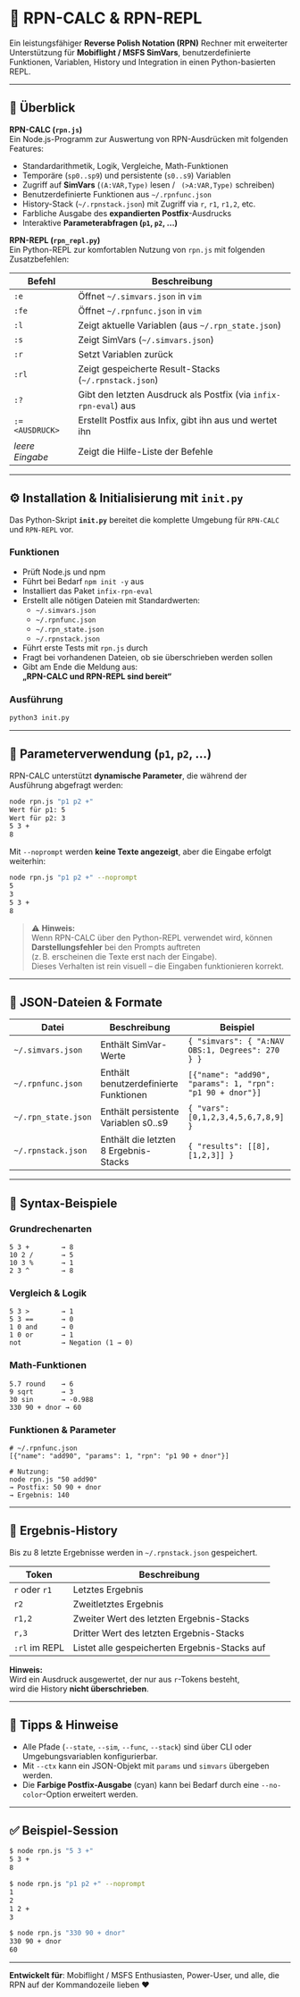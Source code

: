 # 🧮 RPN-CALC & RPN-REPL

Ein leistungsfähiger **Reverse Polish Notation (RPN)** Rechner mit erweiterter Unterstützung für **Mobiflight / MSFS SimVars**, benutzerdefinierte Funktionen, Variablen, History und Integration in einen Python-basierten REPL.

---

## 🚀 Überblick

**RPN-CALC (`rpn.js`)**  
Ein Node.js-Programm zur Auswertung von RPN-Ausdrücken mit folgenden Features:

- Standardarithmetik, Logik, Vergleiche, Math-Funktionen
- Temporäre (`sp0..sp9`) und persistente (`s0..s9`) Variablen
- Zugriff auf **SimVars** (`(A:VAR,Type)` lesen / ` (>A:VAR,Type)` schreiben)
- Benutzerdefinierte Funktionen aus `~/.rpnfunc.json`
- History-Stack (`~/.rpnstack.json`) mit Zugriff via `r`, `r1`, `r1,2`, etc.
- Farbliche Ausgabe des **expandierten Postfix**-Ausdrucks
- Interaktive **Parameterabfragen (`p1`, `p2`, …)**

**RPN-REPL (`rpn_repl.py`)**  
Ein Python-REPL zur komfortablen Nutzung von `rpn.js` mit folgenden Zusatzbefehlen:

| Befehl | Beschreibung |
|---------|---------------|
| `:e` | Öffnet `~/.simvars.json` in `vim` |
| `:fe` | Öffnet `~/.rpnfunc.json` in `vim` |
| `:l` | Zeigt aktuelle Variablen (aus `~/.rpn_state.json`) |
| `:s` | Zeigt SimVars (`~/.simvars.json`) |
| `:r` | Setzt Variablen zurück |
| `:rl` | Zeigt gespeicherte Result-Stacks (`~/.rpnstack.json`) |
| `:?` | Gibt den letzten Ausdruck als Postfix (via `infix-rpn-eval`) aus |
| `:= <AUSDRUCK>` | Erstellt Postfix aus Infix, gibt ihn aus und wertet ihn |
| *leere Eingabe* | Zeigt die Hilfe-Liste der Befehle |

---

## ⚙️ Installation & Initialisierung mit `init.py`

Das Python-Skript **`init.py`** bereitet die komplette Umgebung für `RPN-CALC` und `RPN-REPL` vor.

### Funktionen
- Prüft Node.js und npm
- Führt bei Bedarf `npm init -y` aus
- Installiert das Paket `infix-rpn-eval`
- Erstellt alle nötigen Dateien mit Standardwerten:
  - `~/.simvars.json`
  - `~/.rpnfunc.json`
  - `~/.rpn_state.json`
  - `~/.rpnstack.json`
- Führt erste Tests mit `rpn.js` durch
- Fragt bei vorhandenen Dateien, ob sie überschrieben werden sollen
- Gibt am Ende die Meldung aus:  
  **„RPN-CALC und RPN-REPL sind bereit“**

### Ausführung
```bash
python3 init.py
```

---

## 🧠 Parameterverwendung (`p1`, `p2`, …)

RPN-CALC unterstützt **dynamische Parameter**, die während der Ausführung abgefragt werden:

```bash
node rpn.js "p1 p2 +"
Wert für p1: 5
Wert für p2: 3
5 3 +
8
```

Mit `--noprompt` werden **keine Texte angezeigt**, aber die Eingabe erfolgt weiterhin:
```bash
node rpn.js "p1 p2 +" --noprompt
5
3
5 3 +
8
```

> ⚠️ **Hinweis:**  
> Wenn RPN-CALC über den Python-REPL verwendet wird, können **Darstellungsfehler** bei den Prompts auftreten  
> (z. B. erscheinen die Texte erst nach der Eingabe).  
> Dieses Verhalten ist rein visuell – die Eingaben funktionieren korrekt.

---

## 💾 JSON-Dateien & Formate

| Datei | Beschreibung | Beispiel |
|--------|----------------|-----------|
| `~/.simvars.json` | Enthält SimVar-Werte | `{ "simvars": { "A:NAV OBS:1, Degrees": 270 } }` |
| `~/.rpnfunc.json` | Enthält benutzerdefinierte Funktionen | `[{"name": "add90", "params": 1, "rpn": "p1 90 + dnor"}]` |
| `~/.rpn_state.json` | Enthält persistente Variablen s0..s9 | `{ "vars": [0,1,2,3,4,5,6,7,8,9] }` |
| `~/.rpnstack.json` | Enthält die letzten 8 Ergebnis-Stacks | `{ "results": [[8],[1,2,3]] }` |

---

## 🧩 Syntax-Beispiele

### Grundrechenarten
```
5 3 +        → 8
10 2 /       → 5
10 3 %       → 1
2 3 ^        → 8
```

### Vergleich & Logik
```
5 3 >        → 1
5 3 ==       → 0
1 0 and      → 0
1 0 or       → 1
not          → Negation (1 → 0)
```

### Math-Funktionen
```
5.7 round    → 6
9 sqrt       → 3
30 sin       → -0.988
330 90 + dnor → 60
```

### Funktionen & Parameter
```
# ~/.rpnfunc.json
[{"name": "add90", "params": 1, "rpn": "p1 90 + dnor"}]

# Nutzung:
node rpn.js "50 add90"
→ Postfix: 50 90 + dnor
→ Ergebnis: 140
```

---

## 🧾 Ergebnis-History

Bis zu 8 letzte Ergebnisse werden in `~/.rpnstack.json` gespeichert.

| Token | Beschreibung |
|--------|---------------|
| `r` oder `r1` | Letztes Ergebnis |
| `r2` | Zweitletztes Ergebnis |
| `r1,2` | Zweiter Wert des letzten Ergebnis-Stacks |
| `r,3` | Dritter Wert des letzten Ergebnis-Stacks |
| `:rl` im REPL | Listet alle gespeicherten Ergebnis-Stacks auf |

**Hinweis:**  
Wird ein Ausdruck ausgewertet, der nur aus `r`-Tokens besteht,  
wird die History **nicht überschrieben**.

---

## 🧰 Tipps & Hinweise

- Alle Pfade (`--state`, `--sim`, `--func`, `--stack`) sind über CLI oder Umgebungsvariablen konfigurierbar.  
- Mit `--ctx` kann ein JSON-Objekt mit `params` und `simvars` übergeben werden.
- Die **Farbige Postfix-Ausgabe** (cyan) kann bei Bedarf durch eine `--no-color`-Option erweitert werden.

---

## ✅ Beispiel-Session

```bash
$ node rpn.js "5 3 +"
5 3 +
8

$ node rpn.js "p1 p2 +" --noprompt
1
2
1 2 +
3

$ node rpn.js "330 90 + dnor"
330 90 + dnor
60
```

---

**Entwickelt für**: Mobiflight / MSFS Enthusiasten, Power-User, und alle, die RPN auf der Kommandozeile lieben ❤️


